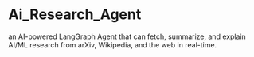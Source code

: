 # Ai_Research_Agent
an AI-powered LangGraph Agent that can fetch, summarize, and explain AI/ML research from arXiv, Wikipedia, and the web in real-time.
